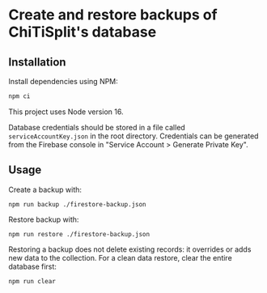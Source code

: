 # Create and restore backups of ChiTiSplit's database

## Installation

Install dependencies using NPM:

```sh
npm ci
```

This project uses Node version 16.

Database credentials should be stored in a file called `serviceAccountKey.json` in the root directory.
Credentials can be generated from the Firebase console in "Service Account > Generate Private Key". 

## Usage

Create a backup with:

```shell
npm run backup ./firestore-backup.json
```

Restore backup with:

```shell
npm run restore ./firestore-backup.json
```

Restoring a backup does not delete existing records: it overrides or adds new data to the collection.
For a clean data restore, clear the entire database first:

```shell
npm run clear
```
